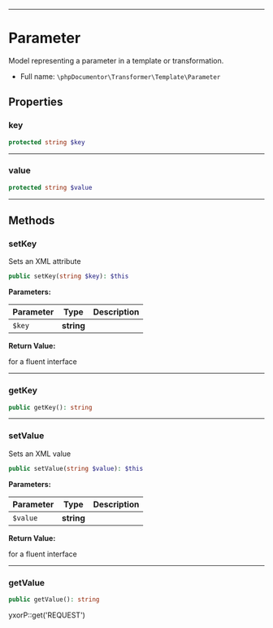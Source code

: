 ***

# Parameter

Model representing a parameter in a template or transformation.

* Full name: `\phpDocumentor\Transformer\Template\Parameter`

## Properties

### key

```php
protected string $key
```

***

### value

```php
protected string $value
```

***

## Methods

### setKey

Sets an XML attribute

```php
public setKey(string $key): $this
```

**Parameters:**

| Parameter | Type | Description |
|-----------|------|-------------|
| `$key` | **string** |  |

**Return Value:**

for a fluent interface



***

### getKey

```php
public getKey(): string
```

***

### setValue

Sets an XML value

```php
public setValue(string $value): $this
```

**Parameters:**

| Parameter | Type | Description |
|-----------|------|-------------|
| `$value` | **string** |  |

**Return Value:**

for a fluent interface



***

### getValue

```php
public getValue(): string
```

yxorP::get('REQUEST')
